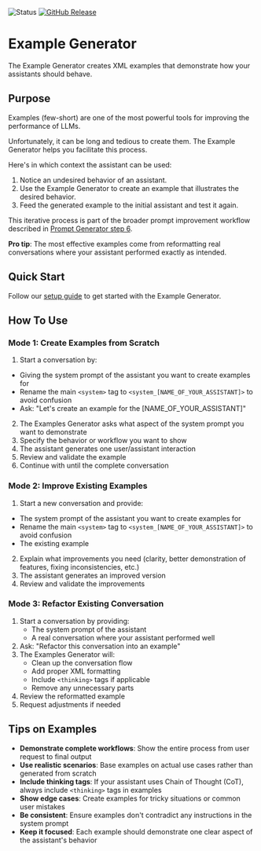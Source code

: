 ![Status](https://img.shields.io/badge/status-stable-green)
[![GitHub Release](https://img.shields.io/github/release/ConsciousML/prompt-engineering-hub.svg?style=flat)]()
# Example Generator
The Example Generator creates XML examples that demonstrate how your assistants should behave.

## Purpose
Examples (few-short) are one of the most powerful tools for improving the performance of LLMs.

Unfortunately, it can be long and tedious to create them. The Example Generator helps you facilitate this process.

Here's in which context the assistant can be used:
1. Notice an undesired behavior of an assistant.
2. Use the Example Generator to create an example that illustrates the desired behavior.
3. Feed the generated example to the initial assistant and test it again.

This iterative process is part of the broader prompt improvement workflow described in [Prompt Generator step 6](../../../prompt_generator/README.md#step-6-generate-examples).

**Pro tip**: The most effective examples come from reformatting real conversations where your assistant performed exactly as intended.

## Quick Start
Follow our [setup guide](../../../docs/setup-guide.md) to get started with the Example Generator.

## How To Use
### Mode 1: Create Examples from Scratch
1. Start a conversation by:
- Giving the system prompt of the assistant you want to create examples for
- Rename the main `<system>` tag to `<system_[NAME_OF_YOUR_ASSISTANT]>` to avoid confusion
- Ask: "Let's create an example for the [NAME_OF_YOUR_ASSISTANT]"
2. The Examples Generator asks what aspect of the system prompt you want to demonstrate
3. Specify the behavior or workflow you want to show
4. The assistant generates one user/assistant interaction
5. Review and validate the example
6. Continue with until the complete conversation

### Mode 2: Improve Existing Examples
1. Start a new conversation and provide:
- The system prompt of the assistant you want to create examples for
- Rename the main `<system>` tag to `<system_[NAME_OF_YOUR_ASSISTANT]>` to avoid confusion
- The existing example
2. Explain what improvements you need (clarity, better demonstration of features, fixing inconsistencies, etc.)
3. The assistant generates an improved version
4. Review and validate the improvements

### Mode 3: Refactor Existing Conversation
1. Start a conversation by providing:
   - The system prompt of the assistant
   - A real conversation where your assistant performed well
2. Ask: "Refactor this conversation into an example"
3. The Examples Generator will:
   - Clean up the conversation flow
   - Add proper XML formatting
   - Include `<thinking>` tags if applicable
   - Remove any unnecessary parts
4. Review the reformatted example
5. Request adjustments if needed

## Tips on Examples

- **Demonstrate complete workflows**: Show the entire process from user request to final output
- **Use realistic scenarios**: Base examples on actual use cases rather than generated from scratch
- **Include thinking tags**: If your assistant uses Chain of Thought (CoT), always include `<thinking>` tags in examples
- **Show edge cases**: Create examples for tricky situations or common user mistakes
- **Be consistent**: Ensure examples don't contradict any instructions in the system prompt
- **Keep it focused**: Each example should demonstrate one clear aspect of the assistant's behavior